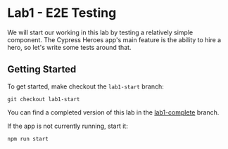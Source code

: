 # Lab1 - E2E Testing

We will start our working in this lab by testing a relatively
simple component. The Cypress Heroes app's main feature is the ability to hire a hero, so let's write some tests around that.


## Getting Started

To get started, make checkout the `lab1-start` branch:

```
git checkout lab1-start
```

You can find a completed version of this lab in the [lab1-complete](https://github.com/cypress-io/cypress-heroes-workshop/tree/lab1-complete) branch.

If the app is not currently running, start it:

```bash title='./client'
npm run start
```
